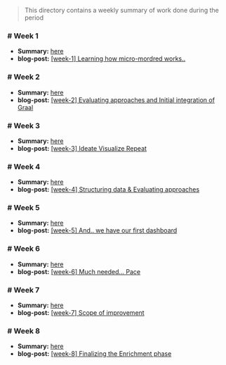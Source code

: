 > This directory contains a weekly summary of work done during the period


### # Week 1

- **Summary:** [here](./week1/readme.md)
- **blog-post:** [[week-1] Learning how micro-mordred works..](https://inishchith.github.io/blog/2019/06/coding-period-1-1.html)

### # Week 2

- **Summary:** [here](./week2/readme.md)
- **blog-post:** [[week-2] Evaluating approaches and Initial integration of Graal](https://inishchith.github.io/blog/2019/06/coding-period-1-2.html)

### # Week 3

- **Summary:** [here](./week3/readme.md)
- **blog-post:** [[week-3] Ideate Visualize Repeat](https://inishchith.github.io/blog/2019/06/coding-period-1-3.html)


### # Week 4

- **Summary:** [here](./week4/readme.md)
- **blog-post:** [[week-4] Structuring data & Evaluating approaches](https://inishchith.github.io/blog/2019/06/coding-period-1-4.html)

### # Week 5

- **Summary:** [here](./week5/readme.md)
- **blog-post:** [[week-5] And.. we have our first dashboard](https://inishchith.github.io/blog/2019/06/coding-period-1-5.html)

### # Week 6

- **Summary:** [here](./week6/readme.md)
- **blog-post:** [[week-6] Much needed... Pace](https://inishchith.github.io/blog/2019/07/coding-period-2-6.html)

### # Week 7

- **Summary:** [here](./week7/readme.md)
- **blog-post:** [[week-7] Scope of improvement](https://inishchith.github.io/blog/2019/07/coding-period-2-7.html)

### # Week 8

- **Summary:** [here](./week8/readme.md)
- **blog-post:** [[week-8] Finalizing the Enrichment phase](https://inishchith.github.io/blog/2019/07/coding-period-2-8.html)
